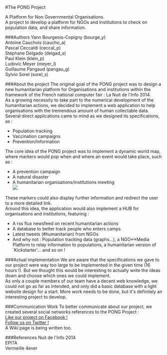 #The PONG Project

A Platform for Non Governmental Organisations.  
A project to develop a platform for NGOs and Institutions to check on population data, and share information.  
  
###Authors
Yann Bourgeois-Copigny    (bourge_y)  
Antoine Cauchois          (caucho_a)  
Pascal Ceccaldi           (ceccal_p)  
Stéphane Delgado          (delgad_s)  
Paul Klein                (klein_p)  
Ludovic Meyer             (meyer_l)  
Guillaume Pangaud         (pangau_g)  
Sylvio Sorel              (sorel_s)  

###About the project
The original goal of the PONG project was to design a new humanitarian platform for Organisations and institutions within the framework of the French national computer fair : La Nuit de l'Info 2014.  
As a growing necessity to take part to the numerical development of the humanitarian actions, we decided to implement a web application to help organisations with the tremendous amount of human collectable data. Several direct applications came to mind as we designed its specifications, as : 
* Population tracking
* Vaccination campaigns
* Prevention/Information  
  
The core idea of the PONG project was to implement a dynamic world map, where markers would pop when and where an event would take place, such as :
* A prevention campaign
* A natural disaster
* A humanitarian organisations/institutions meeting  
![](http://upperroommedia.com/sites/default/files/SSVM-Map.jpg)
  
These markers could also display further information and redirect the user to a more detailed link.  
Around this idea, the application would also implement a HUB for organisations and institutions, featuring : 
* A rss flux newsfeed on recent humanitarian actions
* A database to better track people who enters camps
* Latest tweets (#humanitarian) from NGOs
* And why not : Population tracking data (graphs...), a NGO<->Media Platform to relay information to populations, a humanitarian version of `Kickstarter'... and so on !
  
###Actual implementation
We are aware that the specifications we gave to our project were way too large to be implemented in the given time (16 hours !). But we thought this would be interesting to actually write the ideas down and choose which ones we could implement.  
As only a couple members of our team have a decent web knowledge, we could not go as far as intended, and only did a basic database with a light website design for a start. More work needs to be done, but it's definitely an interesting project to develop.

###Communication Work
To better communicate about our project, we created several social networks references to the PONG Project :  
[Like our project on Facebook !](https://www.facebook.com/pages/PONG/1597007230527022)  
[Follow us on Twitter !](https://twitter.com/PONG_Project)  
A Wiki page is being written too.  
  
###References
Nuit de l'Info 2014  
EPITA  
Vermeille 4ever
